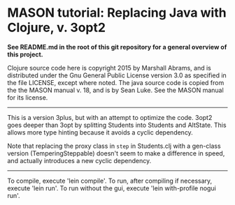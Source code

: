MASON tutorial: Replacing Java with Clojure, v. 3opt2
====

**See README.md in the root of this git repository for a general overview
of this project.**

Clojure source code here is copyright 2015 by Marshall Abrams, and is
distributed under the Gnu General Public License version 3.0 as
specified in the file LICENSE, except where noted.  The java source code
is copied from the the MASON manual v. 18, and is by Sean Luke.  See the
MASON manual for its license.

----------

This is a version 3plus, but with an attempt to optimize the code.
3opt2 goes deeper than 3opt by splitting Students into Students and
AltState.  This allows more type hinting because it avoids a cyclic
dependency.

Note that replacing the proxy class in `step` in Students.clj with a
gen-class version (TemperingSteppable) doesn't seem to make a
difference in speed, and actually introduces a new cyclic dependency.

----------

To compile, execute 'lein compile'.  To run, after compiling if
necessary, execute 'lein run'.  To run without the gui, execute 'lein
with-profile nogui run'.
